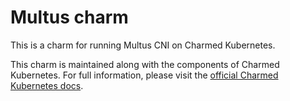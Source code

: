 # Multus charm

This is a charm for running Multus CNI on Charmed Kubernetes.

This charm is maintained along with the components of Charmed Kubernetes. For
full information, please visit the
[official Charmed Kubernetes docs](https://ubuntu.com/kubernetes/docs/cni-multus).

